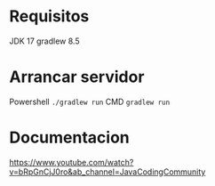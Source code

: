
# Requisitos
JDK 17 
gradlew 8.5

# Arrancar servidor 
Powershell ```./gradlew run```
CMD ```gradlew run```

# Documentacion
https://www.youtube.com/watch?v=bRpGnCjJ0ro&ab_channel=JavaCodingCommunity
